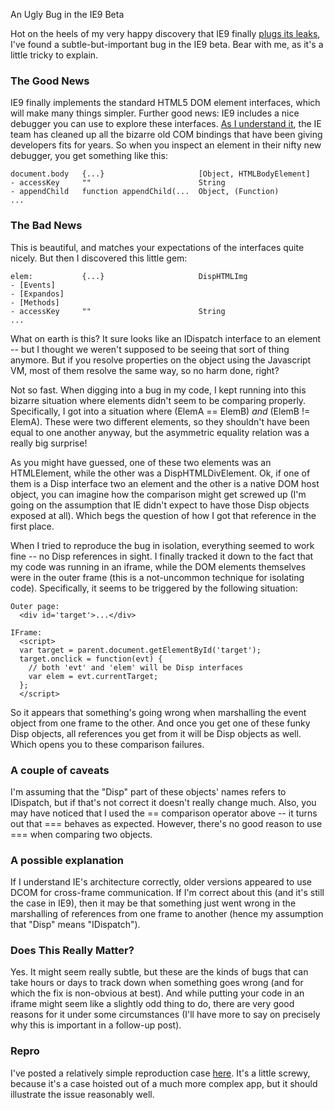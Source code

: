 An Ugly Bug in the IE9 Beta

Hot on the heels of my very happy discovery that IE9 finally [plugs its
leaks][ie9leaks], I've found a subtle-but-important bug in the IE9 beta. Bear
with me, as it's a little tricky to explain.

### The Good News
IE9 finally implements the standard HTML5 DOM element interfaces, which will
make many things simpler. Further good news: IE9 includes a nice debugger you
can use to explore these interfaces. [As I understand it][ie9dom], the IE team
has cleaned up all the bizarre old COM bindings that have been giving
developers fits for years. So when you inspect an element in their nifty new
debugger, you get something like this:

    document.body   {...}                     [Object, HTMLBodyElement]
    - accessKey     ""                        String
    - appendChild   function appendChild(...  Object, (Function)
    ...

### The Bad News
This is beautiful, and matches your expectations of the interfaces quite
nicely. But then I discovered this little gem:

    elem:           {...}                     DispHTMLImg
    - [Events]
    - [Expandos]
    - [Methods]
    - accessKey     ""                        String
    ...

What on earth is this? It sure looks like an IDispatch interface to an element
-- but I thought we weren't supposed to be seeing that sort of thing anymore.
But if you resolve properties on the object using the Javascript VM, most of
them resolve the same way, so no harm done, right?

Not so fast. When digging into a bug in my code, I kept running into this
bizarre situation where elements didn't seem to be comparing properly.
Specifically, I got into a situation where (ElemA == ElemB) *and* (ElemB !=
ElemA). These were two different elements, so they shouldn't have been equal to
one another anyway, but the asymmetric equality relation was a really big
surprise!

As you might have guessed, one of these two elements was an HTMLElement, while
the other was a DispHTMLDivElement. Ok, if one of them is a Disp interface two
an element and the other is a native DOM host object, you can imagine how the
comparison might get screwed up (I'm going on the assumption that IE didn't
expect to have those Disp objects exposed at all). Which begs the question of
how I got that reference in the first place.

When I tried to reproduce the bug in isolation, everything seemed to work fine
-- no Disp references in sight. I finally tracked it down to the fact that
my code was running in an iframe, while the DOM elements themselves were in the
outer frame (this is a not-uncommon technique for isolating code). Specifically,
it seems to be triggered by the following situation:

    Outer page:
      <div id='target'>...</div>

    IFrame:
      <script>
      var target = parent.document.getElementById('target');
      target.onclick = function(evt) {
        // both 'evt' and 'elem' will be Disp interfaces
        var elem = evt.currentTarget;
      };
      </script>

So it appears that something's going wrong when marshalling the event object
from one frame to the other. And once you get one of these funky Disp objects,
all references you get from it will be Disp objects as well. Which opens you
to these comparison failures.

### A couple of caveats
I'm assuming that the "Disp" part of these objects' names refers to IDispatch,
but if that's not correct it doesn't really change much. Also, you may have
noticed that I used the == comparison operator above -- it turns out that ===
behaves as expected. However, there's no good reason to use === when comparing
two objects.

### A possible explanation
If I understand IE's architecture correctly, older versions appeared to use
DCOM for cross-frame communication. If I'm correct about this (and it's still
the case in IE9), then it may be that something just went wrong in the
marshalling of references from one frame to another (hence my assumption that
"Disp" means "IDispatch").

### Does This Really Matter?
Yes. It might seem really subtle, but these are the kinds of bugs that can take
hours or days to track down when something goes wrong (and for which the fix is
non-obvious at best). And while putting your code in an iframe might seem like
a slightly odd thing to do, there are very good reasons for it under some
circumstances (I'll have more to say on precisely why this is important in a
follow-up post).

### Repro
I've posted a relatively simple reproduction case [here][repro]. It's a little
screwy, because it's a case hoisted out of a much more complex app, but it
should illustrate the issue reasonably well.

[ie9leaks]: http://blog.j15r.com/2010/09/ie9-memory-leaks-finally-declared-dead.html
[ie9dom]: http://blogs.msdn.com/b/ie/archive/2010/09/02/dup-exploring-ie9-s-enhanced-dom-capabilities.aspx
[repro]: http://j15r.com/example/ie9_disp.html

